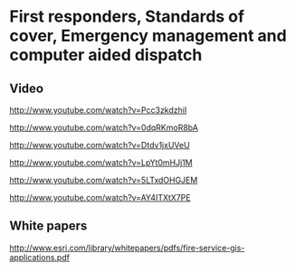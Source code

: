 First responders, Standards of cover, Emergency management and computer aided dispatch
==========================================================

Video
-----

http://www.youtube.com/watch?v=Pcc3zkdzhiI

http://www.youtube.com/watch?v=0dqRKmoR8bA

http://www.youtube.com/watch?v=Dtdv1jxUVeU

http://www.youtube.com/watch?v=LpYt0mHJj1M

http://www.youtube.com/watch?v=5LTxdOHGJEM

http://www.youtube.com/watch?v=AY4ITXtX7PE

White papers
------------

http://www.esri.com/library/whitepapers/pdfs/fire-service-gis-applications.pdf
